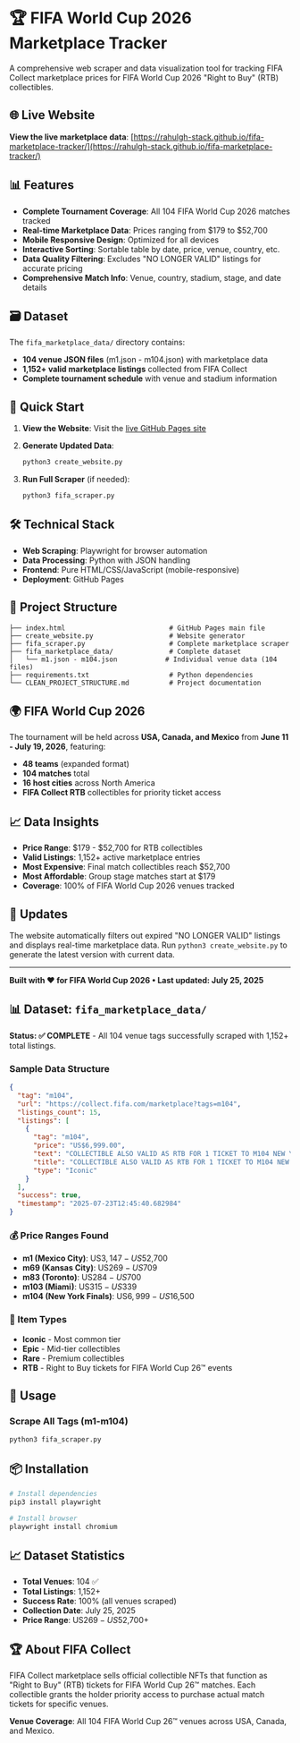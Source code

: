 # 🏆 FIFA World Cup 2026 Marketplace Tracker

A comprehensive web scraper and data visualization tool for tracking FIFA Collect marketplace prices for FIFA World Cup 2026 "Right to Buy" (RTB) collectibles.

## 🌐 Live Website

**View the live marketplace data**: [https://rahulgh-stack.github.io/fifa-marketplace-tracker/](https://rahulgh-stack.github.io/fifa-marketplace-tracker/)

## 📊 Features

- **Complete Tournament Coverage**: All 104 FIFA World Cup 2026 matches tracked
- **Real-time Marketplace Data**: Prices ranging from $179 to $52,700
- **Mobile Responsive Design**: Optimized for all devices
- **Interactive Sorting**: Sortable table by date, price, venue, country, etc.
- **Data Quality Filtering**: Excludes "NO LONGER VALID" listings for accurate pricing
- **Comprehensive Match Info**: Venue, country, stadium, stage, and date details

## 🗃️ Dataset

The `fifa_marketplace_data/` directory contains:
- **104 venue JSON files** (m1.json - m104.json) with marketplace data
- **1,152+ valid marketplace listings** collected from FIFA Collect
- **Complete tournament schedule** with venue and stadium information

## 🚀 Quick Start

1. **View the Website**: Visit the [live GitHub Pages site](https://rahulgh-stack.github.io/fifa-marketplace-tracker/)

2. **Generate Updated Data**:
   ```bash
   python3 create_website.py
   ```

3. **Run Full Scraper** (if needed):
   ```bash
   python3 fifa_scraper.py
   ```

## 🛠️ Technical Stack

- **Web Scraping**: Playwright for browser automation
- **Data Processing**: Python with JSON handling
- **Frontend**: Pure HTML/CSS/JavaScript (mobile-responsive)
- **Deployment**: GitHub Pages

## 📁 Project Structure

```
├── index.html                          # GitHub Pages main file
├── create_website.py                   # Website generator
├── fifa_scraper.py                     # Complete marketplace scraper
├── fifa_marketplace_data/              # Complete dataset
│   └── m1.json - m104.json            # Individual venue data (104 files)
├── requirements.txt                    # Python dependencies
└── CLEAN_PROJECT_STRUCTURE.md          # Project documentation
```

## 🌍 FIFA World Cup 2026

The tournament will be held across **USA, Canada, and Mexico** from **June 11 - July 19, 2026**, featuring:
- **48 teams** (expanded format)
- **104 matches** total
- **16 host cities** across North America
- **FIFA Collect RTB** collectibles for priority ticket access

## 📈 Data Insights

- **Price Range**: $179 - $52,700 for RTB collectibles
- **Valid Listings**: 1,152+ active marketplace entries
- **Most Expensive**: Final match collectibles reach $52,700
- **Most Affordable**: Group stage matches start at $179
- **Coverage**: 100% of FIFA World Cup 2026 venues tracked

## 🔄 Updates

The website automatically filters out expired "NO LONGER VALID" listings and displays real-time marketplace data. Run `python3 create_website.py` to generate the latest version with current data.

---

**Built with ❤️ for FIFA World Cup 2026 • Last updated: July 25, 2025**

## 📊 Dataset: `fifa_marketplace_data/`

**Status: ✅ COMPLETE** - All 104 venue tags successfully scraped with 1,152+ total listings.

### Sample Data Structure
```json
{
  "tag": "m104",
  "url": "https://collect.fifa.com/marketplace?tags=m104",
  "listings_count": 15,
  "listings": [
    {
      "tag": "m104",
      "price": "US$6,999.00",
      "text": "COLLECTIBLE ALSO VALID AS RTB FOR 1 TICKET TO M104 NEW YORK\nIconic\nFROM OPENING TO FINAL PASSING BY HOUSTON\nFrom\nUS$6,999.00",
      "title": "COLLECTIBLE ALSO VALID AS RTB FOR 1 TICKET TO M104 NEW YORK",
      "type": "Iconic"
    }
  ],
  "success": true,
  "timestamp": "2025-07-23T12:45:40.682984"
}
```

### 💰 Price Ranges Found
- **m1 (Mexico City)**: US$3,147 - US$52,700
- **m69 (Kansas City)**: US$269 - US$709
- **m83 (Toronto)**: US$284 - US$700
- **m103 (Miami)**: US$315 - US$339
- **m104 (New York Finals)**: US$6,999 - US$16,500

### 🎯 Item Types
- **Iconic** - Most common tier
- **Epic** - Mid-tier collectibles  
- **Rare** - Premium collectibles
- **RTB** - Right to Buy tickets for FIFA World Cup 26™ events

## 🚀 Usage

### Scrape All Tags (m1-m104)
```bash
python3 fifa_scraper.py
```

## 📦 Installation

```bash
# Install dependencies
pip3 install playwright

# Install browser
playwright install chromium
```


## 📈 Dataset Statistics

- **Total Venues**: 104 ✅
- **Total Listings**: 1,152+ 
- **Success Rate**: 100% (all venues scraped)
- **Collection Date**: July 25, 2025
- **Price Range**: US$269 - US$52,700+

## 🏆 About FIFA Collect

FIFA Collect marketplace sells official collectible NFTs that function as "Right to Buy" (RTB) tickets for FIFA World Cup 26™ matches. Each collectible grants the holder priority access to purchase actual match tickets for specific venues.

**Venue Coverage**: All 104 FIFA World Cup 26™ venues across USA, Canada, and Mexico.